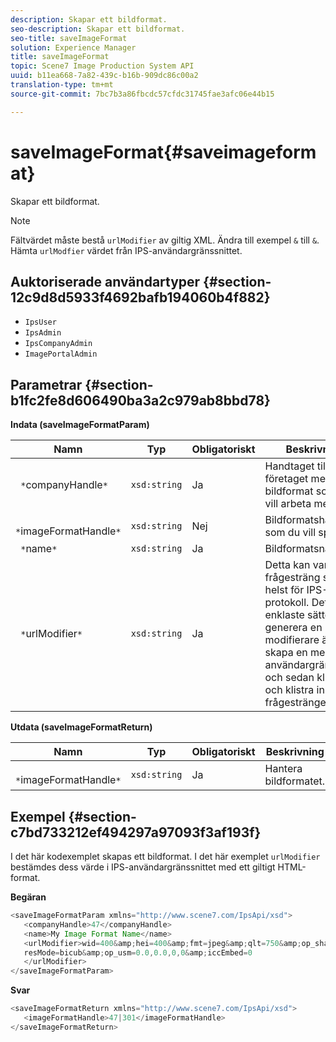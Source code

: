 ```yaml
---
description: Skapar ett bildformat.
seo-description: Skapar ett bildformat.
seo-title: saveImageFormat
solution: Experience Manager
title: saveImageFormat
topic: Scene7 Image Production System API
uuid: b11ea668-7a82-439c-b16b-909dc86c00a2
translation-type: tm+mt
source-git-commit: 7bc7b3a86fbcdc57cfdc31745fae3afc06e44b15

---
```



# saveImageFormat{#saveimageformat}

Skapar ett bildformat.

>[!NOTE]
>
>Fältvärdet måste bestå `urlModifier` av giltig XML. Ändra till exempel `&` till `&`. Hämta `urlModfier` värdet från IPS-användargränssnittet.

## Auktoriserade användartyper {#section-12c9d8d5933f4692bafb194060b4f882}

* `IpsUser`
* `IpsAdmin`
* `IpsCompanyAdmin`
* `ImagePortalAdmin`

## Parametrar {#section-b1fc2fe8d606490ba3a2c979ab8bbd78}

**Indata (saveImageFormatParam)**

| Namn | Typ | Obligatoriskt | Beskrivning |
|---|---|---|---|
| ` *`companyHandle`*` | `xsd:string` | Ja | Handtaget till företaget med det bildformat som du vill arbeta med. |
| ` *`imageFormatHandle`*` | `xsd:string` | Nej | Bildformatshandtag som du vill spara. |
| ` *`name`*` | `xsd:string` | Ja | Bildformatsnamn. |
| ` *`urlModifier`*` | `xsd:string` | Ja | Detta kan vara vilken frågesträng som helst för IPS-protokoll. Det enklaste sättet att generera en URL-modifierare är att skapa en med IPS-användargränssnittet och sedan klippa ut och klistra in frågesträngen. |

**Utdata (saveImageFormatReturn)**

| Namn | Typ | Obligatoriskt | Beskrivning |
|---|---|---|---|
| ` *`imageFormatHandle`*` | `xsd:string` | Ja | Hantera bildformatet. |

## Exempel {#section-c7bd733212ef494297a97093f3af193f}

I det här kodexemplet skapas ett bildformat. I det här exemplet `urlModifier` bestämdes dess värde i IPS-användargränssnittet med ett giltigt HTML-format.

**Begäran**

```java
<saveImageFormatParam xmlns="http://www.scene7.com/IpsApi/xsd"> 
   <companyHandle>47</companyHandle> 
   <name>My Image Format Name</name> 
   <urlModifier>wid=400&amp;hei=400&amp;fmt=jpeg&amp;qlt=750&amp;op_sharpen=0&amp; 
   resMode=bicub&amp;op_usm=0.0,0.0,0,0&amp;iccEmbed=0 
   </urlModifier> 
</saveImageFormatParam>
```

**Svar**

```java
<saveImageFormatReturn xmlns="http://www.scene7.com/IpsApi/xsd"> 
   <imageFormatHandle>47|301</imageFormatHandle> 
</saveImageFormatReturn>
```

